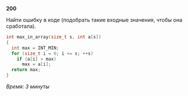 **200**

Найти ошибку в коде (подобрать такие входные значения, чтобы она
сработала).

```c
int max_in_array(size_t s, int a[s])
{
  int max = INT_MIN;
  for (size_t i = 0; i <= s; ++s)
    if (a[i] > max)
      max = a[i];
  return max;
}
```

_Время: 3 минуты_
